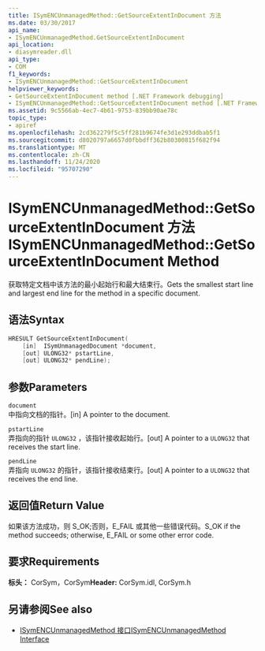 ```yaml
---
title: ISymENCUnmanagedMethod::GetSourceExtentInDocument 方法
ms.date: 03/30/2017
api_name:
- ISymENCUnmanagedMethod.GetSourceExtentInDocument
api_location:
- diasymreader.dll
api_type:
- COM
f1_keywords:
- ISymENCUnmanagedMethod::GetSourceExtentInDocument
helpviewer_keywords:
- GetSourceExtentInDocument method [.NET Framework debugging]
- ISymENCUnmanagedMethod::GetSourceExtentInDocument method [.NET Framework debugging]
ms.assetid: 9c5566ab-4ec7-4b61-9753-839bb90ae78c
topic_type:
- apiref
ms.openlocfilehash: 2cd362279f5c5ff281b9674fe3d1e293ddbab5f1
ms.sourcegitcommit: d8020797a6657d0fbbdff362b80300815f682f94
ms.translationtype: MT
ms.contentlocale: zh-CN
ms.lasthandoff: 11/24/2020
ms.locfileid: "95707290"
---
```

# <a name="isymencunmanagedmethodgetsourceextentindocument-method"></a><span data-ttu-id="c66d7-102">ISymENCUnmanagedMethod::GetSourceExtentInDocument 方法</span><span class="sxs-lookup"><span data-stu-id="c66d7-102">ISymENCUnmanagedMethod::GetSourceExtentInDocument Method</span></span>

<span data-ttu-id="c66d7-103">获取特定文档中该方法的最小起始行和最大结束行。</span><span class="sxs-lookup"><span data-stu-id="c66d7-103">Gets the smallest start line and largest end line for the method in a specific document.</span></span>  
  
## <a name="syntax"></a><span data-ttu-id="c66d7-104">语法</span><span class="sxs-lookup"><span data-stu-id="c66d7-104">Syntax</span></span>  
  
```cpp  
HRESULT GetSourceExtentInDocument(  
    [in]  ISymUnmanagedDocument *document,  
    [out] ULONG32* pstartLine,  
    [out] ULONG32* pendLine);  
```  
  
## <a name="parameters"></a><span data-ttu-id="c66d7-105">参数</span><span class="sxs-lookup"><span data-stu-id="c66d7-105">Parameters</span></span>  

 `document`  
 <span data-ttu-id="c66d7-106">中指向文档的指针。</span><span class="sxs-lookup"><span data-stu-id="c66d7-106">[in] A pointer to the document.</span></span>  
  
 `pstartLine`  
 <span data-ttu-id="c66d7-107">弄指向的指针 `ULONG32` ，该指针接收起始行。</span><span class="sxs-lookup"><span data-stu-id="c66d7-107">[out] A pointer to a `ULONG32` that receives the start line.</span></span>  
  
 `pendLine`  
 <span data-ttu-id="c66d7-108">弄指向 `ULONG32` 的指针，该指针接收结束行。</span><span class="sxs-lookup"><span data-stu-id="c66d7-108">[out] A pointer to a `ULONG32` that receives the end line.</span></span>  
  
## <a name="return-value"></a><span data-ttu-id="c66d7-109">返回值</span><span class="sxs-lookup"><span data-stu-id="c66d7-109">Return Value</span></span>  

 <span data-ttu-id="c66d7-110">如果该方法成功，则 S_OK;否则，E_FAIL 或其他一些错误代码。</span><span class="sxs-lookup"><span data-stu-id="c66d7-110">S_OK if the method succeeds; otherwise, E_FAIL or some other error code.</span></span>  
  
## <a name="requirements"></a><span data-ttu-id="c66d7-111">要求</span><span class="sxs-lookup"><span data-stu-id="c66d7-111">Requirements</span></span>  

 <span data-ttu-id="c66d7-112">**标头：** CorSym，CorSym</span><span class="sxs-lookup"><span data-stu-id="c66d7-112">**Header:** CorSym.idl, CorSym.h</span></span>  
  
## <a name="see-also"></a><span data-ttu-id="c66d7-113">另请参阅</span><span class="sxs-lookup"><span data-stu-id="c66d7-113">See also</span></span>

- [<span data-ttu-id="c66d7-114">ISymENCUnmanagedMethod 接口</span><span class="sxs-lookup"><span data-stu-id="c66d7-114">ISymENCUnmanagedMethod Interface</span></span>](isymencunmanagedmethod-interface.md)
